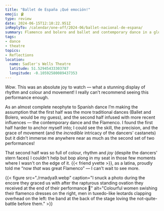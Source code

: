 ```yaml
---
title: "Ballet de España ¡Qué emoción!"
emoji: 🩰
type: review
date: 2024-06-15T12:10:22.951Z
inReplyTo: /calendar/one-off/2024-06/ballet-nacional-de-espana/
summary: Flamenco and bolero and ballet and contemporary dance in a gloriously colourful thrill of a performance!
tags:
- dance
- theatre
topics:
- Reflections
location:
  name: Sadler's Wells Theatre
  latitude: 51.52945433303787
  longitude: -0.10592580089437353
---
```


_Wow_. This was an absolute joy to watch — what a stunning display of rhythm and colour and movement! I really can't recommend seeing this performance enough.

As an almost complete neophyte to Spanish dance I’m making the assumption that the first half was the more traditional dances (Ballet and Bolero, would be my guess), and the second half infused with more recent influences — the contemporary dance and the Flamenco. I found the first half harder to anchor myself into; I could see the skill, the precision, and the grace of movement (and the _incredible_ intricacy of the dancers' castanets) but it didn't immerse me anywhere near as much as the second set of two performances!

That second half was so full of colour, rhythm and _joy_ (despite the dancers' stern faces) I couldn't help but bop along in my seat in those few moments where I wasn't on the edge of it. {{< friend yvette >}}, as a latina, proudly told me “now _that_ was great Flamenco” — I can't wait to see more.

{{< figure src="./rmadya9.webp" caption="I snuck a photo during the encore they graced us with after the rapturous standing ovation they received at the end of their performance 🤭" alt="Colourful women swishing their flamenco dresses on the right, men in tuxedo-like leotards clapping overhead on the left: the band at the back of the stage loving the not-quite-battle before them." >}}
